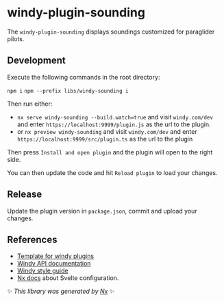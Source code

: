 # windy-plugin-sounding

The `windy-plugin-sounding` displays soundings customized for paraglider pilots.

## Development

Execute the following commands in the root directory:

`npm i`
`npm --prefix libs/windy-sounding i`

Then run either:

- `nx serve windy-sounding --build.watch=true` and visit `windy.com/dev` and enter `https://localhost:9999/plugin.js` as the url to the plugin.
- or `nx preview windy-sounding` and visit `windy.com/dev` and enter `https://localhost:9999/src/plugin.ts` as the url to the plugin

Then press `Install and open plugin` and the plugin will open to the right side.

You can then update the code and hit `Reload plugin` to load your changes.

## Release

Update the plugin version in `package.json`, commit and upload your changes.

## References

- [Template for windy plugins](https://github.com/windycom/windy-plugin-template)
- [Windy API documentation](https://docs.windy-plugins.com/)
- [Windy style guide](https://docs.windy-plugins.com/styles/index.html)
- [Nx docs](https://nx.dev/showcase/example-repos/add-svelte) about Svelte configuration.

✨ _This library was generated by [Nx](https://nx.dev)_ ✨
